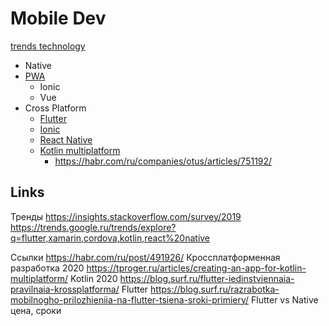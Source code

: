 # Mobile Dev

[trends technology](https://trends.google.ru/trends/explore?q=flutter,xamarin,cordova,kotlin,react%20native)

- Native
- [PWA](style/pwa.md)
	- Ionic
	- Vue
- Cross Platform
	- [Flutter](../technology/mobile/flutter.md)
	- [Ionic](../technology/mobile/ionic.md)
	- [React Native](../technology/mobile/react.md)
	- [Kotlin multiplatform](https://kotlinlang.org/docs/multiplatform.html)
		- https://habr.com/ru/companies/otus/articles/751192/

## Links

Тренды
https://insights.stackoverflow.com/survey/2019
https://trends.google.ru/trends/explore?q=flutter,xamarin,cordova,kotlin,react%20native

Ссылки
https://habr.com/ru/post/491926/ Кроссплатформенная разработка 2020
https://tproger.ru/articles/creating-an-app-for-kotlin-multiplatform/ Kotlin 2020
https://blog.surf.ru/flutter-iedinstviennaia-pravilnaia-krossplatforma/ Flutter 
https://blog.surf.ru/razrabotka-mobilnogho-prilozhieniia-na-flutter-tsiena-sroki-primiery/ Flutter vs Native цена, сроки 